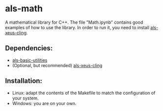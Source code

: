 # als-math
A mathematical library for C++. The file "Math.ipynb" contains good examples of how to use the library. In order to run it, you need to install [als-xeus-cling](https://github.com/a-lain/als-xeus-cling).

## Dependencies:
- [als-basic-utilities](https://github.com/a-lain/als-basic-utilities)
- (Optional, but recommended) [als-xeus-cling](https://github.com/a-lain/als-xeus-cling)

## Installation:
- Linux: adapt the contents of the Makefile to match the configuration of your system.
- Windows: you are on your own.
